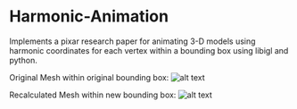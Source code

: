# Harmonic-Animation
Implements a pixar research paper for animating 3-D models using harmonic coordinates for each vertex within a bounding box using libigl and python.

Original Mesh within original bounding box:
![alt text](https://github.com/Vigoroso/Harmonic-Animation/Screenshot(37).png)

Recalculated Mesh within new bounding box:
![alt text](https://github.com/Vigoroso/Harmonic-Animation/Screenshot(38).png)
